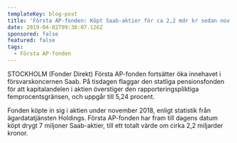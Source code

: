 ```yaml
---
templateKey: blog-post
title: 'Första AP-fonden: Köpt Saab-aktier för ca 2,2 mdr kr sedan nov'
date: 2019-04-02T09:38:07.126Z
sponsored: false
featured: false
tags:
  - Första AP-fonden
---
```

STOCKHOLM (Fonder Direkt) Första AP-fonden fortsätter öka innehavet i försvarskoncernen Saab. På tisdagen flaggar den statliga pensionsfonden för att kapitalandelen i aktien överstiger den rapporteringspliktiga femprocentsgränsen, och uppgår till 5,24 procent.

Fonden köpte in sig i aktien under november 2018, enligt statistik från ägardatatjänsten Holdings. Första AP-fonden har fram till dagens datum köpt drygt 7 miljoner Saab-aktier, till ett totalt värde om cirka 2,2 miljarder kronor.
